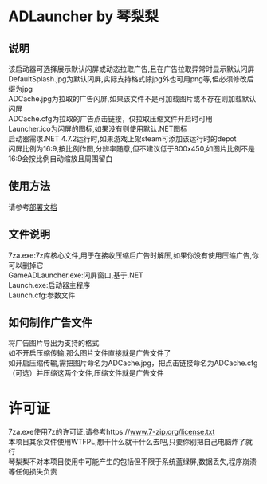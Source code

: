 # ADLauncher by 琴梨梨 

## 说明  
该启动器可选择展示默认闪屏或动态拉取广告,且在广告拉取异常时显示默认闪屏  
DefaultSplash.jpg为默认闪屏,实际支持格式除jpg外也可用png等,但必须修改后缀为jpg  
ADCache.jpg为拉取的广告闪屏,如果该文件不是可加载图片或不存在则加载默认闪屏  
ADCache.cfg为拉取的广告点击链接，仅拉取压缩文件开启时可用  
Launcher.ico为闪屏的图标,如果没有则使用默认.NET图标  
启动器需求.NET 4.7.2运行时,如果游戏上架steam可添加该运行时的depot  
闪屏比例为16:9,按比例作图,分辨率随意,但不建议低于800x450,如图片比例不是16:9会按比例自动缩放且周围留白  
  
## 使用方法  
请参考[部署文档][]  

  
## 文件说明  
7za.exe:7z库核心文件,用于在接收压缩后广告时解压,如果你没有使用压缩广告,你可以删掉它  
GameADLauncher.exe:闪屏窗口,基于.NET  
Launch.exe:启动器主程序  
Launch.cfg:参数文件  
  
## 如何制作广告文件  
将广告图片导出为支持的格式  
如不开启压缩传输,那么图片文件直接就是广告文件了  
如开启压缩传输,需把图片命名为ADCache.jpg，把点击链接命名为ADCache.cfg（可选）并压缩这两个文件,压缩文件就是广告文件  

# 许可证  
7za.exe使用7z的许可证,请参考https://www.7-zip.org/license.txt  
本项目其余文件使用WTFPL,想干什么就干什么去吧,只要你别把自己电脑炸了就行  
琴梨梨不对本项目使用中可能产生的包括但不限于系统蓝绿屏,数据丢失,程序崩溃等任何损失负责  


[部署文档]:deploy.md
